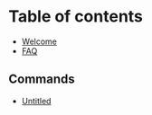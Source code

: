# Table of contents

* [Welcome](README.md)
* [FAQ](welcome.md)

## Commands

* [Untitled](commands/untitled.md)

